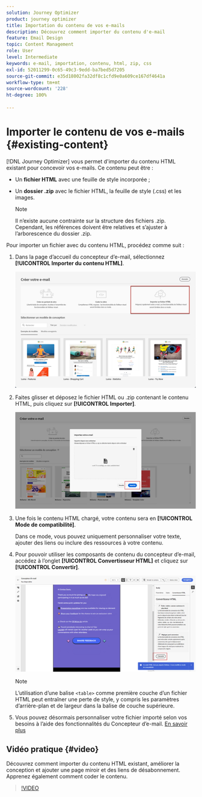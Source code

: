 ```yaml
---
solution: Journey Optimizer
product: journey optimizer
title: Importation du contenu de vos e-mails
description: Découvrez comment importer du contenu d'e-mail
feature: Email Design
topic: Content Management
role: User
level: Intermediate
keywords: e-mail, importation, contenu, html, zip, css
exl-id: 52011299-0c65-49c3-9edd-ba7bed5d7205
source-git-commit: e35d18002fa32df8c1cfd9e0a609ce167df4641a
workflow-type: tm+mt
source-wordcount: '228'
ht-degree: 100%

---
```


# Importer le contenu de vos e-mails {#existing-content}

[!DNL Journey Optimizer] vous permet d&#39;importer du contenu HTML existant pour concevoir vos e-mails. Ce contenu peut être :

* Un **fichier HTML** avec une feuille de style incorporée ;
* Un **dossier .zip** avec le fichier HTML, la feuille de style (.css) et les images.

  >[!NOTE]
  >
  >Il n’existe aucune contrainte sur la structure des fichiers .zip. Cependant, les références doivent être relatives et s’ajuster à l’arborescence du dossier .zip.

Pour importer un fichier avec du contenu HTML, procédez comme suit :

1. Dans la page d’accueil du concepteur d’e-mail, sélectionnez **[!UICONTROL Importer du contenu HTML]**.

   ![](assets/import-html_2.png)

1. Faites glisser et déposez le fichier HTML ou .zip contenant le contenu HTML, puis cliquez sur **[!UICONTROL Importer]**.

   ![](assets/html-imported_2.png)

1. Une fois le contenu HTML chargé, votre contenu sera en **[!UICONTROL Mode de compatibilité]**.

   Dans ce mode, vous pouvez uniquement personnaliser votre texte, ajouter des liens ou inclure des ressources à votre contenu.

1. Pour pouvoir utiliser les composants de contenu du concepteur d’e-mail, accédez à l’onglet **[!UICONTROL Convertisseur HTML]** et cliquez sur **[!UICONTROL Convertir]**.

   ![](assets/html-imported.png)

   >[!NOTE]
   >
   > L’utilisation d’une balise `<table>` comme première couche d’un fichier HTML peut entraîner une perte de style, y compris les paramètres d’arrière-plan et de largeur dans la balise de couche supérieure.

1. Vous pouvez désormais personnaliser votre fichier importé selon vos besoins à l’aide des fonctionnalités du Concepteur d’e-mail. [En savoir plus](content-from-scratch.md)

## Vidéo pratique {#video}

Découvrez comment importer du contenu HTML existant, améliorer la conception et ajouter une page miroir et des liens de désabonnement. Apprenez également comment coder le contenu.

>[!VIDEO](https://video.tv.adobe.com/v/3421910?quality=12&captions=fre_fr)

